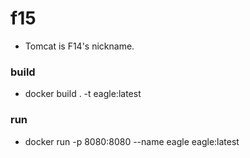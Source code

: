 # f15
- Tomcat is F14's nickname.
### build
- docker build . -t eagle:latest
### run
- docker run -p 8080:8080 --name eagle eagle:latest
